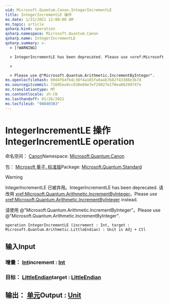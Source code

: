 ```yaml
---
uid: Microsoft.Quantum.Canon.IntegerIncrementLE
title: IntegerIncrementLE 操作
ms.date: 1/23/2021 12:00:00 AM
ms.topic: article
qsharp.kind: operation
qsharp.namespace: Microsoft.Quantum.Canon
qsharp.name: IntegerIncrementLE
qsharp.summary: >-
  > [!WARNING]

  > IntegerIncrementLE has been deprecated. Please use <xref:Microsoft.Quantum.Arithmetic.IncrementByInteger> instead.

  >

  > Please use @"Microsoft.Quantum.Arithmetic.IncrementByInteger".
ms.openlocfilehash: 09d4fb4fb4c38f4a103fa0aab7b82f43308e3b7d
ms.sourcegitcommit: 71605ea9cc630e84e7ef29027e1f0ea06299747e
ms.translationtype: MT
ms.contentlocale: zh-CN
ms.lasthandoff: 01/26/2021
ms.locfileid: "98840383"
---
```

# <a name="integerincrementle-operation"></a><span data-ttu-id="e2ee5-102">IntegerIncrementLE 操作</span><span class="sxs-lookup"><span data-stu-id="e2ee5-102">IntegerIncrementLE operation</span></span>

<span data-ttu-id="e2ee5-103">命名空间： [Canon](xref:Microsoft.Quantum.Canon)</span><span class="sxs-lookup"><span data-stu-id="e2ee5-103">Namespace: [Microsoft.Quantum.Canon](xref:Microsoft.Quantum.Canon)</span></span>

<span data-ttu-id="e2ee5-104">包： [Microsoft 量子. 标准版](https://nuget.org/packages/Microsoft.Quantum.Standard)</span><span class="sxs-lookup"><span data-stu-id="e2ee5-104">Package: [Microsoft.Quantum.Standard](https://nuget.org/packages/Microsoft.Quantum.Standard)</span></span>


> [!WARNING]
> <span data-ttu-id="e2ee5-105">IntegerIncrementLE 已被弃用。</span><span class="sxs-lookup"><span data-stu-id="e2ee5-105">IntegerIncrementLE has been deprecated.</span></span> <span data-ttu-id="e2ee5-106">请改用 <xref:Microsoft.Quantum.Arithmetic.IncrementByInteger>。</span><span class="sxs-lookup"><span data-stu-id="e2ee5-106">Please use <xref:Microsoft.Quantum.Arithmetic.IncrementByInteger> instead.</span></span>
>
> <span data-ttu-id="e2ee5-107">请使用 @"Microsoft.Quantum.Arithmetic.IncrementByInteger"。</span><span class="sxs-lookup"><span data-stu-id="e2ee5-107">Please use @"Microsoft.Quantum.Arithmetic.IncrementByInteger".</span></span>



```qsharp
operation IntegerIncrementLE (increment : Int, target : Microsoft.Quantum.Arithmetic.LittleEndian) : Unit is Adj + Ctl
```


## <a name="input"></a><span data-ttu-id="e2ee5-108">输入</span><span class="sxs-lookup"><span data-stu-id="e2ee5-108">Input</span></span>

### <a name="increment--int"></a><span data-ttu-id="e2ee5-109">增量： [Int](xref:microsoft.quantum.lang-ref.int)</span><span class="sxs-lookup"><span data-stu-id="e2ee5-109">increment : [Int](xref:microsoft.quantum.lang-ref.int)</span></span>




### <a name="target--littleendian"></a><span data-ttu-id="e2ee5-110">目标： [LittleEndian](xref:Microsoft.Quantum.Arithmetic.LittleEndian)</span><span class="sxs-lookup"><span data-stu-id="e2ee5-110">target : [LittleEndian](xref:Microsoft.Quantum.Arithmetic.LittleEndian)</span></span>





## <a name="output--unit"></a><span data-ttu-id="e2ee5-111">输出： [单元](xref:microsoft.quantum.lang-ref.unit)</span><span class="sxs-lookup"><span data-stu-id="e2ee5-111">Output : [Unit](xref:microsoft.quantum.lang-ref.unit)</span></span>

